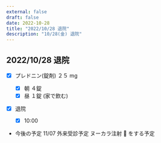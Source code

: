 ```yaml
---
external: false
draft: false
date: 2022-10-28
title: "2022/10/28 退院"
description: "10/28(金) 退院"
---
```


## 2022/10/28 退院

- [x] プレドニン(錠剤) ２５ mg
  - [x] 朝 ４錠
  - [x] 昼 １錠 (家で飲む)
- [x] 退院

  - [x] 10:00

- 今後の予定
  11/07 外来受診予定
  ヌーカラ注射 💉 をする予定

